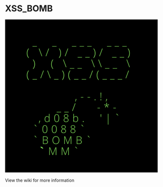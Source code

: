 XSS_BOMB
========

![xss_bomb](https://raw.githubusercontent.com/p4p1/xss_bomb/main/assets/logo.png)

View the wiki for more information
